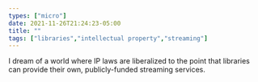 ```yaml
---
types: ["micro"]
date: 2021-11-26T21:24:23-05:00
title: ""
tags: ["libraries","intellectual property","streaming"]
---
```

I dream of a world where IP laws are liberalized to the point that libraries can provide their own, publicly-funded streaming services.
